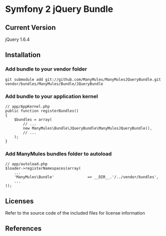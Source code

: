 Symfony 2 jQuery Bundle
=======================

## Current Version

jQuery 1.6.4

## Installation

### Add bundle to your vendor folder

    git submodule add git://github.com/ManyMules/ManyMulesJQueryBundle.git vendor/bundles/ManyMules/Bundle/JQueryBundle

### Add bundle to your application kernel

    // app/AppKernel.php
    public function registerBundles()
    {
        $bundles = array(
            // ...
            new ManyMules\Bundle\JQueryBundle\ManyMulesJQueryBundle(),
            // ...
        );
    }

### Add ManyMules bundles folder to autoload

    // app/autoload.php
    $loader->registerNamespaces(array(
        ...
        'ManyMules\Bundle'               => __DIR__.'/../vendor/bundles',
        ...
    ));

Licenses
--------
Refer to the source code of the included files for license information

References
----------
[1]: http://jquery.com
[2]: http://symfony.com